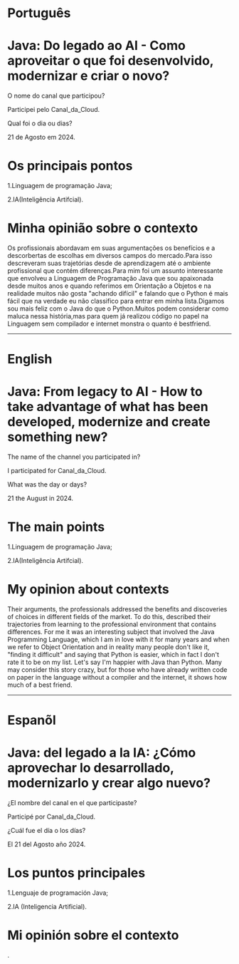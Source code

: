
# Português

# Java: Do legado ao AI - Como aproveitar o que foi desenvolvido, modernizar e criar o novo?


O nome do canal que participou?

Participei pelo Canal_da_Cloud.

Qual foi o dia ou dias?

21 de Agosto em 2024.

# Os principais pontos

1.Linguagem de programação Java;

2.IA(Inteligência Artifcial).


# Minha opinião sobre o contexto

<p>Os profissionais abordavam em suas argumentações os benefícios e a descorbertas de escolhas em diversos campos do mercado.Para isso descreveram suas trajetórias desde de aprendizagem até o ambiente profissional que contém diferenças.Para mim foi um assunto interessante que envolveu a Linguagem de Programação Java que sou apaixonada desde muitos anos e quando referimos em Orientação a Objetos e na realidade  muitos não gosta "achando  difícil" e falando que o Python é mais fácil que na verdade eu não classifico para entrar em minha lista.Digamos sou mais feliz com o Java do que o Python.Muitos podem considerar como maluca nessa história,mas para quem já realizou código no papel na Linguagem sem compilador e internet monstra o quanto é bestfriend.</p>

--------------------------------------------------------------------------------------------------------------------------------

# English

# Java: From legacy to AI - How to take advantage of what has been developed, modernize and create something new?

The name of the channel you participated in?

I participated for Canal_da_Cloud.

What was the day or days?

21 the August in 2024.

# The main points

1.Linguagem de programação Java;

2.IA(Inteligência Artifcial).

# My opinion about contexts

<p>Their arguments, the professionals addressed the benefits and discoveries of choices in different fields of the market. To do this,  described their trajectories from learning to the professional environment that contains differences. For me it was an interesting subject that involved the Java Programming Language, which I am in love with it for many years and when we refer to Object Orientation and in reality many people don't like it, "finding it difficult" and saying that Python is easier, which in fact I don't rate it to be on my list. Let's say I'm happier with Java than Python. Many may consider this story crazy, but for those who have already written code on paper in the language without a compiler and the internet, it shows how much of a best friend.</p>

--------------------------------------------------------------------------------------------------------------------------------

# Espanõl 

# Java: del legado a la IA: ¿Cómo aprovechar lo desarrollado, modernizarlo y crear algo nuevo?

¿El nombre del canal en el que participaste?

Participé por  Canal_da_Cloud.

¿Cuál fue el día o los días?

El 21 del Agosto año 2024.


# Los puntos principales

1.Lenguaje de programación Java;

2.IA (Inteligencia Artificial).

#  Mi opinión sobre el contexto

<p>.</p>





